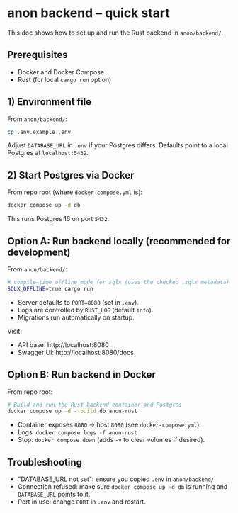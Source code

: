 # anon backend – quick start

This doc shows how to set up and run the Rust backend in `anon/backend/`.

## Prerequisites
- Docker and Docker Compose
- Rust (for local `cargo run` option)

## 1) Environment file
From `anon/backend/`:

```bash
cp .env.example .env
```

Adjust `DATABASE_URL` in `.env` if your Postgres differs. Defaults point to a local Postgres at `localhost:5432`.

## 2) Start Postgres via Docker
From repo root (where `docker-compose.yml` is):

```bash
docker compose up -d db
```

This runs Postgres 16 on port `5432`.

## Option A: Run backend locally (recommended for development)
From `anon/backend/`:

```bash
# compile-time offline mode for sqlx (uses the checked .sqlx metadata)
SQLX_OFFLINE=true cargo run
```

- Server defaults to `PORT=8080` (set in `.env`).
- Logs are controlled by `RUST_LOG` (default `info`).
- Migrations run automatically on startup.

Visit:
- API base: http://localhost:8080
- Swagger UI: http://localhost:8080/docs

## Option B: Run backend in Docker
From repo root:

```bash
# Build and run the Rust backend container and Postgres
docker compose up -d --build db anon-rust
```

- Container exposes `8080` → host `8080` (see `docker-compose.yml`).
- Logs: `docker compose logs -f anon-rust`
- Stop: `docker compose down` (adds `-v` to clear volumes if desired).

## Troubleshooting
- "DATABASE_URL not set": ensure you copied `.env` in `anon/backend/`.
- Connection refused: make sure `docker compose up -d db` is running and `DATABASE_URL` points to it.
- Port in use: change `PORT` in `.env` and restart.
